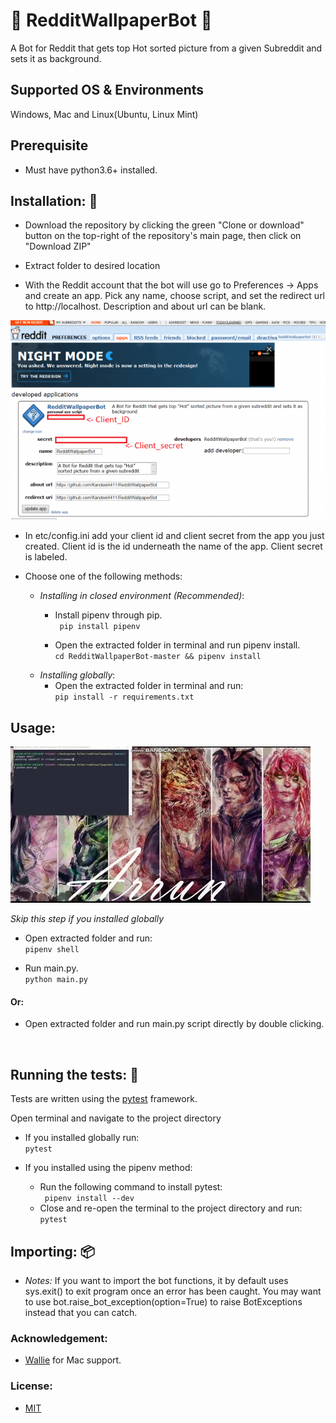 # :sparkler: RedditWallpaperBot :crystal_ball:
A Bot for Reddit that gets top Hot sorted picture from a given Subreddit and sets it as background.


## Supported OS & Environments
 Windows, Mac and Linux(Ubuntu, Linux Mint)
 
 
## Prerequisite
* Must have python3.6+ installed.


## Installation: :hammer:

  * Download the repository by clicking the green "Clone or download" button on the top-right of the repository's main page, then click on "Download ZIP"<br>
  
  * Extract folder to desired location
  
  * With the Reddit account that the bot will use go to Preferences -> Apps and create an app. Pick any name, choose script, and set the redirect url to http://localhost. Description and about url can be blank.
  
   ![Reddit App preferences](assets/redditClientCredentials.png)
  
  * In etc/config.ini add your client id and client secret from the app you just created. Client id is the id underneath the name of the app. Client secret is labeled.
  
  * Choose one of the following methods:
    - *Installing in closed environment (Recommended)*:
      - Install pipenv through pip. <br>
      ` pip install pipenv`
      
      - Open the extracted folder in terminal and run pipenv install. <br>
      ` cd RedditWallpaperBot-master && pipenv install `
    - *Installing globally*:
        - Open the extracted folder in terminal and run: <br>
        ` pip install -r requirements.txt `



## Usage:
  ![Usage Demo](assets/giphy.gif)
  
  <i>Skip this step if you installed globally </i>
  * Open extracted folder and run: <br>
  ` pipenv shell `
  
  * Run main.py. <br>
  ` python main.py `

  #### Or:

  * Open extracted folder and run main.py script directly by double clicking.
  <br>
  
## Running the tests: :wrench:


Tests are written using the [pytest](https://github.com/pytest-dev/pytest) framework. <br>

Open terminal and navigate to the project directory
* If you installed globally run:<br>
`pytest`

* If you installed using the pipenv method:<br>
    - Run the following command to install pytest:<br>
     ` pipenv install --dev` 
    - Close and re-open the terminal to the project directory and run:<br>
     `pytest`


## Importing: :package:

*  *Notes:*
If you want to import the bot functions, it by default uses sys.exit() to exit program once an error has been caught. You may want to use bot.raise_bot_exception(option=True) to raise BotExceptions instead that you can catch.



### Acknowledgement:
   * [Wallie](https://github.com/Dextroz/Wallie) for Mac support.

### License:
   * [MIT](https://github.com/Kandeel4411/RedditWallpaperBot/blob/master/LICENSE)
